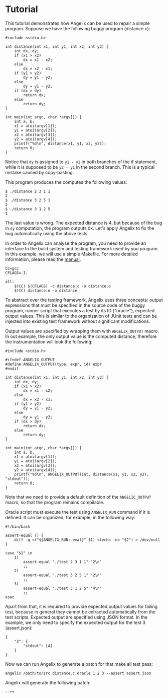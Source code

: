 # Tutorial #

This tutorial demonstrates how Angelix can be used to repair a simple program. Suppose we have the following buggy program (distance.c):

    #include <stdio.h>

    int distance(int x1, int y1, int x2, int y2) {
        int dx, dy;
        if (x1 > x2)
            dx = x1 - x2;
        else
            dx = x2 - x1;
        if (y1 > y2)
            dy = y1 - y2;
        else
            dy = y1 - y2;
        if (dx > dy)
            return dx;
        else
            return dy;
    }

    int main(int argc, char *argv[]) {
        int a, b;
        x1 = atoi(argv[1]);
        y1 = atoi(argv[2]);
        x2 = atoi(argv[3]);
        y2 = atoi(argv[4]);
        printf("%d\n", distance(x1, y1, x2, y2));
        return 0;
    }

Notice that `dy` is assigned to `y1 - y2` in both branches of the if statement, while it is supposed to be `y2 - y1` in the second branch. This is a typical mistake caused by copy-pasting.

This program produces the computes the following values:

    $ ./distance 2 3 1 1
    2
    $ ./distance 3 2 5 1
    2
    $ ./distance 3 1 2 5
    1

The last value is wrong. The expected distance is 4, but because of the bug in `dy` computation, the program outputs dx. Let's apply Angelix to fix the bug automatically using the above tests.

In order to Angelix can analyse the program, you need to provide an interface to the build system and testing framework used by you program. In this example, we will use a simple Makefile. For more detailed information, please read the [manual](Manual.md).

    CC=gcc
    CFLAGS=-I.
    
    all:
	    $(CC) $(CFLAGS) -c distance.c -o distance.o
	    $(CC) distance.o -o distance

To abstract over the testing framework, Angelix uses three concepts: output expressions that must be specified in the source code of the buggy program, runner script that executes a test by its ID ("oracle"), expected output values. This is similar to the organization of JUnit tests and can be injected into existing test framework without significant modifications.

Output values are specified by wrapping them with `ANGELIX_OUTPUT` macro. In out example, the only output value is the computed distance, therefore the instrumentation will look the following:

    #include <stdio.h>

    #ifndef ANGELIX_OUTPUT
    #define ANGELIX_OUTPUT(type, expr, id) expr
    #endif

    int distance(int x1, int y1, int x2, int y2) {
        int dx, dy;
        if (x1 > x2)
            dx = x1 - x2;
        else
            dx = x2 - x1;
        if (y1 > y2)
            dy = y1 - y2;
        else
            dy = y1 - y2;
        if (dx > dy)
            return dx;
        else
            return dy;
    }

    int main(int argc, char *argv[]) {
        int a, b;
        x1 = atoi(argv[1]);
        y1 = atoi(argv[2]);
        x2 = atoi(argv[3]);
        y2 = atoi(argv[4]);
        printf("%d\n", ANGELIX_OUTPUT(int, distance(x1, y1, x2, y2), "stdout"));
        return 0;
    }

Note that we need to provide a default definition of the `ANGELIC_OUTPUT` macro, so that the program remains compilable.

Oracle script must execute the test using `ANGELIX_RUN` command if it is defined. It can be organized, for example, in the following way:

    #!/bin/bash

    assert-equal () {
        diff -q <("${ANGELIX_RUN:-eval}" $1) <(echo -ne "$2") > /dev/null
    }

    case "$1" in
        1)
            assert-equal "./test 2 3 1 1" '2\n'
            ;;
        2)
            assert-equal "./test 3 2 5 1" '2\n'
            ;;
        3)
            assert-equal "./test 3 1 2 5" '4\n'
            ;;
    esac

Apart from that, it is required to provide expected output values for failing test, because in general they cannot be extracted automatically from the test scripts. Expected output are specified using JSON format. In the example, we only need to specify the expected output for the test 3 (assert.json):

    {
        "3": {
            "stdout": [4]
        }
    }

Now we can run Angelix to generate a patch for that make all test pass:

    angelix /path/to/src distance.c oracle 1 2 3 --assert assert.json

Angelix will generate the following patch:

    --++


